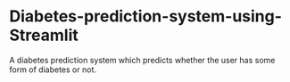 # Diabetes-prediction-system-using-Streamlit
A diabetes prediction system which predicts whether the user has some form of diabetes or not.
